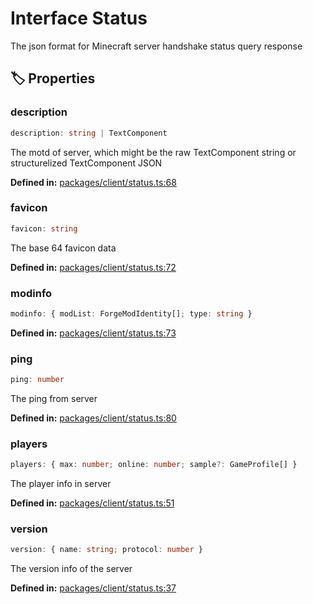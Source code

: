 # Interface Status

The json format for Minecraft server handshake status query response
## 🏷️ Properties

### description

```ts
description: string | TextComponent
```
The motd of server, which might be the raw TextComponent string or structurelized TextComponent JSON
<p style="font-size: 14px; color: var(--vp-c-text-2)">
<strong>Defined in:</strong> <a href="https://github.com/voxelum/minecraft-launcher-core-node/blob/master/packages/client/status.ts#L68" target="_blank" rel="noreferrer">packages/client/status.ts:68</a>
</p>


### favicon

```ts
favicon: string
```
The base 64 favicon data
<p style="font-size: 14px; color: var(--vp-c-text-2)">
<strong>Defined in:</strong> <a href="https://github.com/voxelum/minecraft-launcher-core-node/blob/master/packages/client/status.ts#L72" target="_blank" rel="noreferrer">packages/client/status.ts:72</a>
</p>


### modinfo <Badge type="info" text="optional" />

```ts
modinfo: { modList: ForgeModIdentity[]; type: string }
```
<p style="font-size: 14px; color: var(--vp-c-text-2)">
<strong>Defined in:</strong> <a href="https://github.com/voxelum/minecraft-launcher-core-node/blob/master/packages/client/status.ts#L73" target="_blank" rel="noreferrer">packages/client/status.ts:73</a>
</p>


### ping

```ts
ping: number
```
The ping from server
<p style="font-size: 14px; color: var(--vp-c-text-2)">
<strong>Defined in:</strong> <a href="https://github.com/voxelum/minecraft-launcher-core-node/blob/master/packages/client/status.ts#L80" target="_blank" rel="noreferrer">packages/client/status.ts:80</a>
</p>


### players

```ts
players: { max: number; online: number; sample?: GameProfile[] }
```
The player info in server
<p style="font-size: 14px; color: var(--vp-c-text-2)">
<strong>Defined in:</strong> <a href="https://github.com/voxelum/minecraft-launcher-core-node/blob/master/packages/client/status.ts#L51" target="_blank" rel="noreferrer">packages/client/status.ts:51</a>
</p>


### version

```ts
version: { name: string; protocol: number }
```
The version info of the server
<p style="font-size: 14px; color: var(--vp-c-text-2)">
<strong>Defined in:</strong> <a href="https://github.com/voxelum/minecraft-launcher-core-node/blob/master/packages/client/status.ts#L37" target="_blank" rel="noreferrer">packages/client/status.ts:37</a>
</p>


